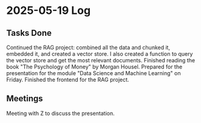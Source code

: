 # 2025-05-19 Log

## Tasks Done
Continued the RAG project: combined all the data and chunked it, embedded it, and created a vector store. I also created a function to query the vector store and get the most relevant documents.
Finished reading the book "The Psychology of Money" by Morgan Housel.
Prepared for the presentation for the module "Data Science and Machine Learning" on Friday.
Finished the frontend for the RAG project.

## Meetings
Meeting with Z to discuss the presentation.

